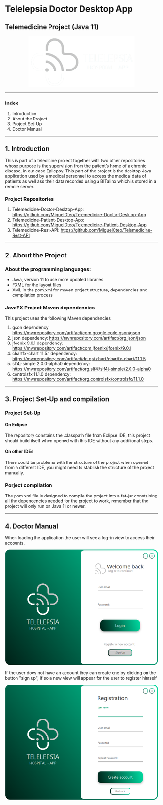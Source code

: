 # Telelepsia Doctor Desktop App
## Telemedicine Project (Java 11)
<div align="center">
<img src="readme/resources/logo.png" alt="drawing" width="350" padding=100%/>  
</div>

-------------------------------
### Index

1. Introduction
2. About the Project
3. Project Set-Up 
4. Doctor Manual

-------------------------------

## 1. Introduction

This is part of a teledicine project together with two other repositories whose purpose is the supervision from the patient’s home of a chronic disease, in our case Epilepsy. This part of the project is the desktop Java application used by a medical personnel to access the medical data of patients as well ass their data recorded using a BITalino which is stored in a remote server.

### Project Repositories

1. Telemedicine-Doctor-Desktop-App: https://github.com/MiguelOteo/Telemedicine-Doctor-Desktop-App
2. Telemedicine-Patient-Desktop-App: https://github.com/MiguelOteo/Telemedicine-Patient-Desktop-App
3. Telemedicine-Rest-API: https://github.com/MiguelOteo/Telemedicine-Rest-API

-------------------------------

## 2. About the Project

### About the programming languages:

* Java, version 11 to use more updated libraries
* FXML for the layout files
* XML in the pom.xml for maven project structure, dependencies and compilation process

### JavaFX Project Maven dependencies

This project uses the following Maven dependencies

1. gson dependency: https://mvnrepository.com/artifact/com.google.code.gson/gson
2. json dependency: https://mvnrepository.com/artifact/org.json/json
3. jfoenix 9.0.1 dependency: https://mvnrepository.com/artifact/com.jfoenix/jfoenix/9.0.1
4. chartfx-chart 11.5.1 dependency: https://mvnrepository.com/artifact/de.gsi.chart/chartfx-chart/11.1.5
5. slf4j-simple 2.0.0-alpha0 dependency: https://mvnrepository.com/artifact/org.slf4j/slf4j-simple/2.0.0-alpha0
7. controlsfx 11.1.0 dependency: https://mvnrepository.com/artifact/org.controlsfx/controlsfx/11.1.0

-------------------------------

## 3. Project Set-Up and compilation

### Project Set-Up

#### On Eclipse
The repository constains the .classpath file from Eclipse IDE, this project should build itself when opened with this IDE without any additional steps.

#### On other IDEs
There could be problems with the structure of the project when opened from a different IDE, you might need to stablish the structure of the project manually.

### Porject compilation

The pom.xml file is designed to compile the project into a fat-jar constaining all the dependencies needed for the project to work, remember that the project will only run on Java 11 or newer.

-------------------------------

## 4. Doctor Manual

When loading the application the user will see a log-in view to access their accounts.

<div align="center">
<img src="readme/resources/hospital_log_in.png" alt="drawing" width="650" padding=100%/>  
</div>

If the user does not have an account they can create one by clicking on the button "sign up", if so a new view will appear for the user to register himself

<div align="center">
<img src="readme/resources/hospital_registration.png" alt="drawing" width="650" padding=100%/>  
</div>
